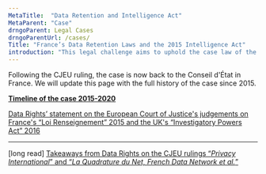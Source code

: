 ```yaml
---
MetaTitle:  "Data Retention and Intelligence Act"
MetaParent: "Case"
drngoParent: Legal Cases
drngoParentUrl: /cases/
Title: "France’s Data Retention Laws and the 2015 Intelligence Act"
introduction: "This legal challenge aims to uphold the case law of the Court of Justice of the EU in France."
---
```



Following the CJEU ruling, the case is now back to the Conseil d'État in France. We will update this page with the full history of the case since 2015.

**[Timeline of the case 2015-2020](timeline)**

<a href="/news/2020-10-06-eucj-mass-surveillance-data-retention/">
Data Rights’ statement on the European Court of Justice's judgements on France's “Loi Renseignement” 2015 and the UK's “Investigatory Powers Act” 2016
</a>

----------

[long read] <a href="2020-10-eucj-takeaways/">Takeaways from Data Rights on the CJEU rulings “<em>Privacy International</em>” and “<em>La Quadrature du Net, French Data Network et al.</em>”</a>
